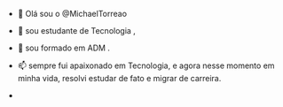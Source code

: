 - 👋 Olá sou o @MichaelTorreao
  
- 🌱 sou estudante de Tecnologia ,
- 💞️ sou formado em ADM .
- 📫 sempre fui apaixonado em Tecnologia, e agora nesse momento em minha vida, resolvi estudar de fato e migrar de carreira.
- 

